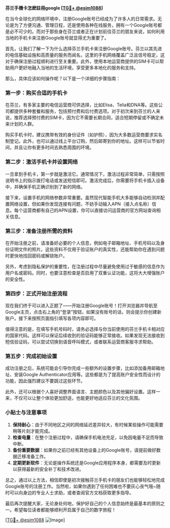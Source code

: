 **芬兰手機卡怎麽註冊google [[TG💪+ @esim1088](https://t.me/s/esim1088)]**

在当今全球化的网络环境中，注册Google账号已经成为了许多人的日常需求。无论是为了方便沟通、管理日程，还是使用各种在线服务，拥有一个Google账号都是必不可少的。而对于那些身在芬兰或者正在计划前往芬兰的朋友来说，如何利用当地的手机卡来注册Google账号就显得尤为重要了。

首先，让我们了解一下为什么选择芬兰手机卡来注册Google账号。芬兰以其先进的电信基础设施和高质量的服务而闻名，这里的手机网络覆盖广泛且信号稳定，这对于确保注册过程顺利进行至关重要。此外，使用本地运营商提供的SIM卡可以帮助用户更好地融入当地的生活环境，享受更多本地化的服务和支持。

那么，具体应该如何操作呢？以下是一个详细的步骤指南：

### 第一步：购买合适的手机卡

在芬兰，有多家主要的电信运营商可供选择，比如Elisa、Telia和DNA等。这些公司都提供多种套餐和服务，包括预付费和后付费选项。对于初次来到芬兰的人来说，推荐选择预付费的SIM卡，因为它不需要长期合同，适合短期停留或不确定未来计划的人群。

购买手机卡时，建议携带有效的身份证件（如护照），因为大多数运营商要求实名制登记。此外，也可以通过线上平台订购，然后邮寄到你的地址。这样可以节省时间，并且让你有更多时间去熟悉周围的环境。

### 第二步：激活手机卡并设置网络

一旦拿到手机卡，第一步就是激活它。通常情况下，激活过程非常简单，只需按照说明书上的指示拨打电话或发送短信即可。激活完成后，你需要将手机卡插入设备中，并确保手机正确识别到了新的网络。

接下来，设置手机的网络参数非常重要。虽然现代智能手机大多能够自动检测并配置网络设置，但如果你发现连接有问题，不妨手动输入APN（接入点名称）信息。每个运营商都有自己的APN设置，你可以直接访问运营商的官方网站查询相关信息。

### 第三步：准备注册所需的资料

在开始注册之前，请准备好必要的个人信息，例如电子邮箱地址、手机号码以及身份证明文件的照片。这些资料不仅用于验证账户的真实性，还能帮助你在遇到问题时更快地找回密码或解锁账户。

另外，考虑到隐私保护的重要性，在注册过程中尽量避免使用过于敏感的信息作为用户名或密码。同时，也要注意检查是否启用了双重认证功能，这将大大增强账户的安全性。

### 第四步：正式开始注册流程

现在我们终于可以进入正题了——开始注册Google账号！打开浏览器并导航至Google主页，点击右上角的“登录”按钮，如果没有账号的话，则会提示你创建新账户。接下来按照页面指引填写各项内容即可。

值得注意的是，在填写手机号码时，请务必选择与你当前使用的芬兰手机卡相对应的国家代码。这样可以保证后续收到的验证码能够正常接收。如果发现无法接收到短信验证码，可以尝试切换到语音呼叫模式，或者联系运营商客服寻求帮助。

### 第五步：完成初始设置

成功注册之后，系统可能会引导你完成一些额外的设置步骤，比如添加备用邮箱地址、安装Google Authenticator应用等。这些都是为了提高账户安全性而设计的功能，因此强烈建议不要跳过这些环节。

此外，还可以根据个人喜好调整界面语言、主题颜色以及其他偏好设置。这样一来，不仅可以让整个体验更加舒适，也能更好地适应芬兰的文化氛围。

### 小贴士与注意事项

1. **保持耐心**：由于不同地区之间的网络延迟差异较大，有时候某些操作可能需要稍等片刻才能完成。
2. **检查电量**：在整个注册过程中，请确保手机电池充足，以免因电量不足而导致中断。
3. **备份重要数据**：如果你之前已经有其他设备上的Google账号，请提前做好数据迁移准备工作。
4. **定期更新软件**：无论是操作系统还是Google应用程序本身，都需要及时更新以获得最新的安全补丁和技术改进。

总之，通过以上方法，相信即使是初次接触芬兰手机卡的朋友们也能够轻松地完成Google账号的注册工作。当然啦，如果你遇到了任何困难也不要灰心丧气哦~随时可以向身边的专业人士求助，或者查阅官方文档获取更多指导。

最后再次提醒大家，无论身处何地，保护好自己的个人信息始终是最基本的原则之一。希望每位读者都能够顺利开启属于自己的数字旅程！

[[TG💪+ @esim1088](https://t.me/s/esim1088) ![Image](https://i.postimg.cc/4NQfJmqS/Snipaste-2025-05-13-00-14-12.png)]